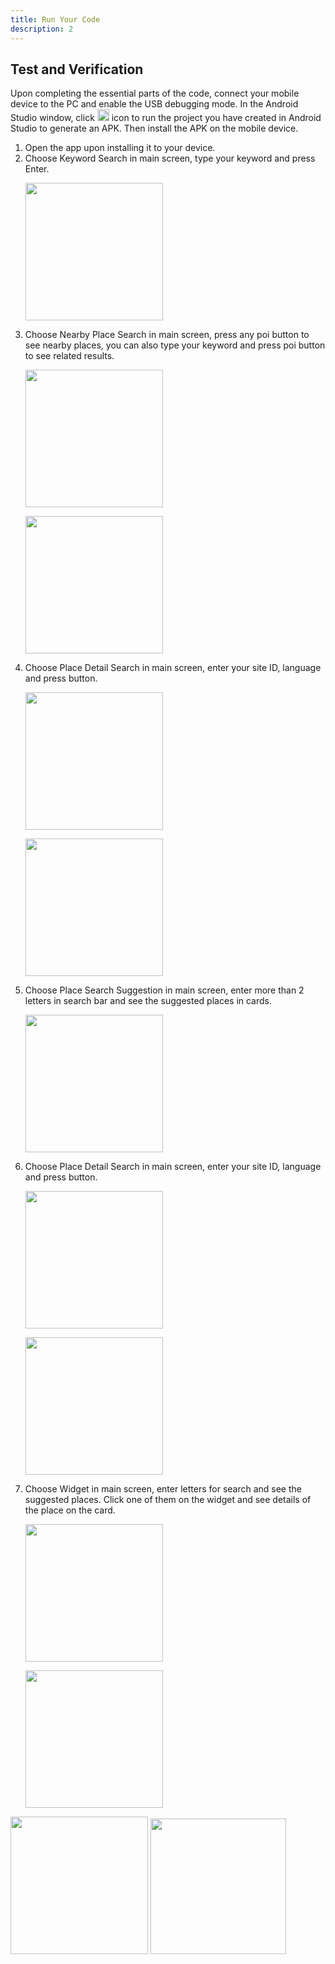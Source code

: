 ```yaml
---
title: Run Your Code
description: 2
---
```


<h2><strong>Test and Verification</strong></h2>
<p>Upon completing the essential parts of the code, connect your mobile device to the PC and enable the USB debugging mode. In the Android Studio window, click  <img style="width: 19.00px" src="https://github.com/mustafasurucuu/HmsSiteKitCodelab/blob/master/assets/run_image.png?raw=true">  icon to run the project you have created in Android Studio to generate an APK. Then install the APK on the mobile device.</p>

<ol type="1">
	<li>Open the app upon installing it to your device.</li>
	<li>Choose Keyword Search in main screen, type your keyword and press Enter.
    <p><img style="width: 220.00px" src="https://raw.githubusercontent.com/mustafasurucuu/HmsSiteKitCodelab/master/assets/keywordSearch.png" onclick="imageclick(src)"></p>
  <li>Choose Nearby Place Search in main screen, press any poi button to see nearby places, you can also type your keyword and press poi button to see related results.
    <p><img style="width: 220.00px" src="https://github.com/mustafasurucuu/HmsSiteKitCodelab/blob/master/assets/nearbySearch_1.png?raw=true"></p>
    <p><img style="width: 220.00px" src="https://github.com/mustafasurucuu/HmsSiteKitCodelab/blob/master/assets/nearbySearch_2.png?raw=true"></p></li>
	<li>Choose Place Detail Search in main screen, enter your site ID, language and press button.
    <p><img style="width: 220.00px" src="https://github.com/mustafasurucuu/HmsSiteKitCodelab/blob/master/assets/placeDetail_1.png?raw=true"></p>
    <p><img style="width: 220.00px" src="https://github.com/mustafasurucuu/HmsSiteKitCodelab/blob/master/assets/placeDetail_2.png?raw=true"></p></li>
  <li>Choose Place Search Suggestion in main screen, enter more than 2 letters in search bar and see the suggested places in cards.
    <p><img style="width: 220.00px" src="https://github.com/mustafasurucuu/HmsSiteKitCodelab/blob/master/assets/searchSuggestion.png?raw=true"></p></li>
  <li>Choose Place Detail Search in main screen, enter your site ID, language and press button.
    <p><img style="width: 220.00px" src="https://github.com/mustafasurucuu/HmsSiteKitCodelab/blob/master/assets/placeDetail_1.png?raw=true"></p>
    <p><img style="width: 220.00px" src="https://github.com/mustafasurucuu/HmsSiteKitCodelab/blob/master/assets/placeDetail_2.png?raw=true"></p></li>
  <li>Choose Widget in main screen, enter letters for search and see the suggested places. Click one of them on the widget and see details of the place on the card.
    <p><img style="width: 220.00px" src="https://github.com/mustafasurucuu/HmsSiteKitCodelab/blob/master/assets/widget_1.png?raw=true"></p>
    <p><img style="width: 220.00px" src="https://github.com/mustafasurucuu/HmsSiteKitCodelab/blob/master/assets/widget_2.png?raw=true"></p></li>
</ol>
<img style="width: 220.00px" src="https://raw.githubusercontent.com/bekiryavuzkoc/testRepo/gh-pages/assets/videokitone.jpg" onclick="imageclick(src)">             <img style="width: 217.00px" src="https://raw.githubusercontent.com/bekiryavuzkoc/testRepo/gh-pages/assets/playvideoswithvideokittwo.PNG" onclick="imageclick(src)">

